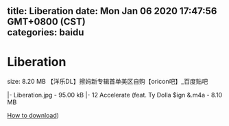 
title: Liberation
date: Mon Jan 06 2020 17:47:56 GMT+0800 (CST)    
categories: baidu
---

# Liberation
size: 8.20 MB
 【洋乐DL】擦妈新专辑首单美区自购【oricon吧】_百度贴吧
 
|- Liberation.jpg - 95.00 kB
|- 12 Accelerate (feat. Ty Dolla $ign &.m4a - 8.10 MB

[How to download](https://bpcam.bemobtrk.com/go/2ceec3aa-1ca2-46d6-b9ff-aaa5c184517c?jno=412))